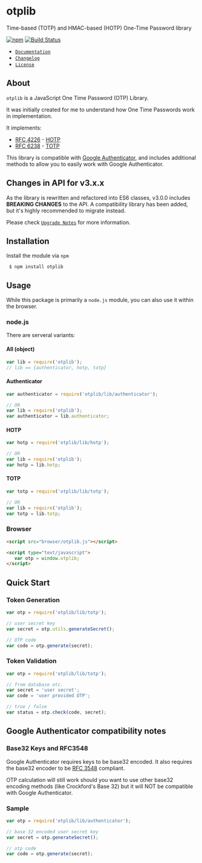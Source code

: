# otplib
Time-based (TOTP) and HMAC-based (HOTP) One-Time Password library

[![npm](https://img.shields.io/npm/v/otplib.svg?style=flat-square)](https://www.npmjs.com/package/otplib)
[![Build Status](https://img.shields.io/travis/yeojz/otplib/master.svg?style=flat-square)](https://travis-ci.org/yeojz/otplib)


- [`Documentation`](https://yeojz.github.io/otplib/docs)
- [`Changelog`](https://github.com/yeojz/otplib/wiki/CHANGELOG)
- [`License`](https://github.com/yeojz/otplib/blob/master/LICENSE.md)




## About

`otplib` is a JavaScript One Time Password (OTP) Library.

It was initially created for me to understand how One Time Passwords work in implementation.


It implements:

 * [RFC 4226](http://tools.ietf.org/html/rfc4226) - [HOTP](http://en.wikipedia.org/wiki/HMAC-based_One-time_Password_Algorithm)
 * [RFC 6238](http://tools.ietf.org/html/rfc6238) - [TOTP](http://en.wikipedia.org/wiki/Time-based_One-time_Password_Algorithm)

This library is compatible with [Google Authenticator](http://code.google.com/p/google-authenticator/), and includes additional methods to allow you to easily work with Google Authenticator.



## Changes in API for v3.x.x

As the library is rewritten and refactored into ES6 classes, v3.0.0 includes __BREAKING CHANGES__ to the API. A compatibility library has been added, but it's highly recommended to migrate instead.

Please check [`Upgrade Notes`](https://github.com/yeojz/otplib/wiki/UPGRADE-NOTES) for more information.





## Installation
Install the module via `npm`

```
 $ npm install otplib
```









## Usage

While this package is primarily a `node.js` module, you can also use it within the browser.

### node.js

There are serveral variants:

#### All (object)
```javascript
var lib = require('otplib');
// lib == {authenticator, hotp, totp}
```

#### Authenticator
```javascript
var authenticator = require('otplib/lib/authenticator');

// OR
var lib = require('otplib');
var authenticator = lib.authenticator;
```
#### HOTP
```javascript
var hotp = require('otplib/lib/hotp');

// OR
var lib = require('otplib');
var hotp = lib.hotp;
```
#### TOTP
```javascript
var totp = require('otplib/lib/totp');

// OR
var lib = require('otplib');
var totp = lib.totp;
```


### Browser
```html
<script src="browser/otplib.js"></script>

<script type="text/javascript">
   var otp = window.otplib;
</script>
```







## Quick Start

### Token Generation
```javascript
var otp = require('otplib/lib/totp');

// user secret key
var secret = otp.utils.generateSecret();

// OTP code
var code = otp.generate(secret);
```


### Token Validation

```javascript
var otp = require('otplib/lib/totp');

// from database etc.
var secret = 'user secret';
var code = 'user provided OTP';

// true / false
var status = otp.check(code, secret);
```








## Google Authenticator compatibility notes

### Base32 Keys and RFC3548

Google Authenticator requires keys to be base32 encoded.
It also requires the base32 encoder to be [RFC 3548](http://tools.ietf.org/html/rfc3548) compliant.

OTP calculation will still work should you want to use other base32 encoding methods (like Crockford's Base 32)
but it will NOT be compatible with Google Authenticator.

### Sample

```javascript
var otp = require('otplib/lib/authenticator');

// base 32 encoded user secret key
var secret = otp.generateSecret();

// otp code
var code = otp.generate(secret);
```
